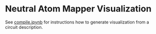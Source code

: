 # Neutral Atom Mapper Visualization

See [compile.ipynb](compile.ipynb) for instructions how to generate visualization from a circuit description.
